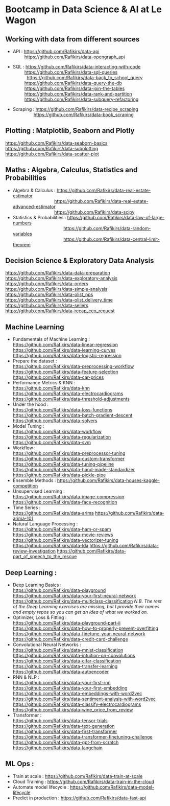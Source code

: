 # Bootcamp in Data Science & AI at Le Wagon 

## Working with data from different sources

- API : https://github.com/Rafikirs/data-api  
&emsp; &emsp;  https://github.com/Rafikirs/data-opengraph_api


- SQL : https://github.com/Rafikirs/data-interacting-with-code    
&emsp; &emsp;          https://github.com/Rafikirs/data-sql-queries  
$~~~~~~~~~~$     https://github.com/Rafikirs/data-back_to_school_query  
&emsp; &emsp;    https://github.com/Rafikirs/data-query-the-db  
&emsp; &emsp; https://github.com/Rafikirs/data-join-the-tables  
&emsp; &emsp; https://github.com/Rafikirs/data-rank-and-partition  
&emsp; &emsp; https://github.com/Rafikirs/data-subquery-refactoring
- Scraping : https://github.com/Rafikirs/data-recipe_scraping  
&emsp; &emsp; &emsp; &ensp;  https://github.com/Rafikirs/data-book_scraping


## Plotting : Matplotlib, Seaborn and Plotly

https://github.com/Rafikirs/data-seaborn-basics  
https://github.com/Rafikirs/data-subplotting  
https://github.com/Rafikirs/data-scatter-plot  


## Maths : Algebra, Calculus, Statistics and Probabilities

- Algebra & Calculus : https://github.com/Rafikirs/data-real-estate-estimator    
&emsp; &emsp; &emsp; &ensp; &emsp; &ensp; &emsp; &emsp;  https://github.com/Rafikirs/data-real-estate-advanced-estimator  
&emsp; &emsp; &emsp; &ensp; &emsp; &ensp; &emsp; &emsp;  https://github.com/Rafikirs/data-scipy
- Statistics & Probabilities : https://github.com/Rafikirs/data-law-of-large-numbers  
&emsp; &emsp; &emsp; &ensp; &emsp; &ensp; &emsp; &emsp;  &emsp; &ensp;   https://github.com/Rafikirs/data-random-variables  
&emsp; &emsp; &emsp; &ensp; &emsp; &ensp; &emsp; &emsp;  &emsp; &ensp;   https://github.com/Rafikirs/data-central-limit-theorem


## Decision Science & Exploratory Data Analysis

https://github.com/Rafikirs/data-data-preparation  
https://github.com/Rafikirs/data-exploratory-analysis  
https://github.com/Rafikirs/data-orders  
https://github.com/Rafikirs/data-simple-analysis  
https://github.com/Rafikirs/data-olist_nps  
https://github.com/Rafikirs/data-olist_delivery_time   
https://github.com/Rafikirs/data-sellers  
https://github.com/Rafikirs/data-recap_ceo_request


## Machine Learning 

- Fundamentals of Machine Learning :  
https://github.com/Rafikirs/data-linear-regression  
https://github.com/Rafikirs/data-learning-curves    
https://github.com/Rafikirs/data-logistic-regression
- Prepare the dataset :  
https://github.com/Rafikirs/data-preprocessing-workflow  
https://github.com/Rafikirs/data-feature-selection
https://github.com/Rafikirs/data-car-prices
- Performance Metrics & KNN :  
https://github.com/Rafikirs/data-knn  
https://github.com/Rafikirs/data-electrocardiograms  
https://github.com/Rafikirs/data-threshold-adjustments
- Under the hood :  
https://github.com/Rafikirs/data-loss-functions  
https://github.com/Rafikirs/data-batch-gradient-descent  
https://github.com/Rafikirs/data-solvers
- Model Tuning :  
https://github.com/Rafikirs/data-workflow  
https://github.com/Rafikirs/data-regularization  
https://github.com/Rafikirs/data-svm
- Workflow :  
https://github.com/Rafikirs/data-preprocessor-tuning  
https://github.com/Rafikirs/data-custom-transformer  
https://github.com/Rafikirs/data-tuning-pipeline  
https://github.com/Rafikirs/data-hand-made-standardizer  
https://github.com/Rafikirs/data-pickle-pipe
- Ensemble Methods :
https://github.com/Rafikirs/data-houses-kaggle-competition
- Unsupervised Learning :  
https://github.com/Rafikirs/data-image-compression
https://github.com/Rafikirs/data-face-recognition
- Time Series :  
https://github.com/Rafikirs/data-arima
https://github.com/Rafikirs/data-arima-101
- Natural Language Processing :  
https://github.com/Rafikirs/data-ham-or-spam
https://github.com/Rafikirs/data-movie-reviews
https://github.com/Rafikirs/data-vectorizer-tuning
https://github.com/Rafikirs/data-lda
https://github.com/Rafikirs/data-review-investigation
https://github.com/Rafikirs/data-part_of_speech_to_the_rescue


## Deep Learning :
- Deep Learning Basics :  
https://github.com/Rafikirs/data-playground
https://github.com/Rafikirs/data-your-first-neural-network
https://github.com/Rafikirs/data-multiclass-classification
*N.B. The rest of the Deep Learning exercises are missing, but I provide their names and empty repos so you can get an idea of what we worked on.*
- Optimizer, Loss & Fitting :  
https://github.com/Rafikirs/data-playground-part-ii
https://github.com/Rafikirs/data-how-to-properly-prevent-overfitting
https://github.com/Rafikirs/data-finetune-your-neural-network
https://github.com/Rafikirs/data-credit-card-challenge
- Convolutional Neural Networks :  
https://github.com/Rafikirs/data-mnist-classification
https://github.com/Rafikirs/data-intuition-on-convolutions
https://github.com/Rafikirs/data-cifar-classification
https://github.com/Rafikirs/data-transfer-learning
https://github.com/Rafikirs/data-autoencoder
- RNN & NLP :  
https://github.com/Rafikirs/data-your-first-rnn
https://github.com/Rafikirs/data-your-first-embedding
https://github.com/Rafikirs/data-embeddings-with-word2vec
https://github.com/Rafikirs/data-sentiment-analysis-with-word2vec
https://github.com/Rafikirs/data-classify-electrocardiograms
https://github.com/Rafikirs/data-wine_price_from_review
- Transformer :  
https://github.com/Rafikirs/data-tensor-trials
https://github.com/Rafikirs/data-text-generation
https://github.com/Rafikirs/data-first-transformer
https://github.com/Rafikirs/data-transformer-finetuning-challenge
https://github.com/Rafikirs/data-gpt-from-scratch
https://github.com/Rafikirs/data-langchain

## ML Ops :
- Train at scale : https://github.com/Rafikirs/data-train-at-scale
- Cloud Training : https://github.com/Rafikirs/data-train-in-the-cloud
- Automate model lifecycle : https://github.com/Rafikirs/data-model-lifecycle
- Predict in production : https://github.com/Rafikirs/data-fast-api

  
  





